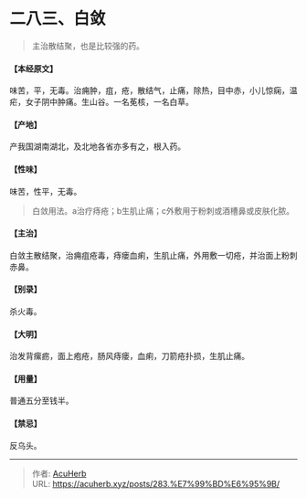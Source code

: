 # 二八三、白敛


> 主治散结聚，也是比较强的药。

#### 【本经原文】
味苦，平，无毒。治痈肿，疽，疮，散结气，止痛，除热，目中赤，小儿惊痫，温疟，女子阴中肿痛。生山谷。一名莬核，一名白草。
#### 【产地】
产我国湖南湖北，及北地各省亦多有之，根入药。
#### 【性味】
味苦，性平，无毒。

> 白敛用法。a治疗痔疮；b生肌止痛；c外敷用于粉刺或酒槽鼻或皮肤化脓。

#### 【主治】
白敛主散结聚，治痈疽疮毒，痔瘘血痢，生肌止痛，外用敷一切疮，并治面上粉刺赤鼻。
#### 【别录】
杀火毒。
#### 【大明】
治发背瘰疬，面上疱疮，肠风痔瘘，血痢，刀箭疮扑损，生肌止痛。
#### 【用量】
普通五分至钱半。
#### 【禁忌】
反乌头。

---

> 作者: [AcuHerb](https://acuherb.xyz)  
> URL: https://acuherb.xyz/posts/283.%E7%99%BD%E6%95%9B/  

